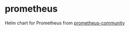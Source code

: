 # prometheus
Helm chart for Prometheus from [prometheus-community](https://github.com/prometheus-community/helm-charts/tree/main/charts/prometheus)